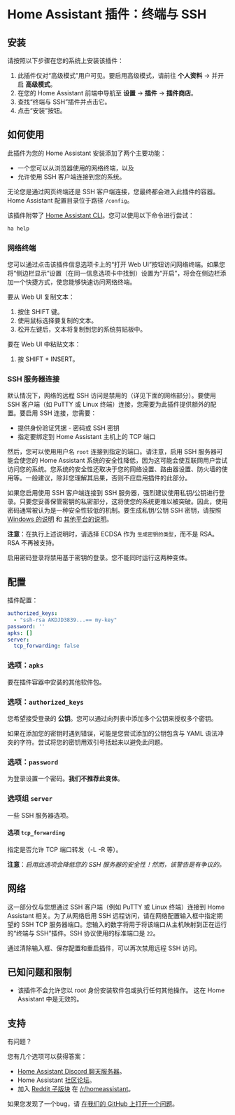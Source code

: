 # Home Assistant 插件：终端与 SSH

## 安装

请按照以下步骤在您的系统上安装该插件：

1. 此插件仅对“高级模式”用户可见。要启用高级模式，请前往 **个人资料** -> 并开启 **高级模式**。
2. 在您的 Home Assistant 前端中导航至 **设置** -> **插件** -> **插件商店**。
3. 查找“终端与 SSH”插件并点击它。
4. 点击“安装”按钮。

## 如何使用

此插件为您的 Home Assistant 安装添加了两个主要功能：

- 一个您可以从浏览器使用的网络终端，以及
- 允许使用 SSH 客户端连接到您的系统。

无论您是通过网页终端还是 SSH 客户端连接，您最终都会进入此插件的容器。Home Assistant 配置目录位于路径 `/config`。

该插件附带了 [Home Assistant CLI](https://www.home-assistant.io/common-tasks/os#home-assistant-via-the-command-line)。您可以使用以下命令进行尝试：

```bash
ha help
```

### 网络终端

您可以通过点击该插件信息选项卡上的“打开 Web UI”按钮访问网络终端。如果您将“侧边栏显示”设置（在同一信息选项卡中找到）设置为“开启”，将会在侧边栏添加一个快捷方式，使您能够快速访问网络终端。

要从 Web UI 复制文本：
1. 按住 SHIFT 键。
2. 使用鼠标选择要复制的文本。
3. 松开左键后，文本将复制到您的系统剪贴板中。

要在 Web UI 中粘贴文本：
1. 按 SHIFT + INSERT。

### SSH 服务器连接

默认情况下，网络的远程 SSH 访问是禁用的（详见下面的网络部分）。要使用 SSH 客户端（如 PuTTY 或 Linux 终端）连接，您需要为此插件提供额外的配置。要启用 SSH 连接，您需要：

- 提供身份验证凭据 - 密码或 SSH 密钥
- 指定要绑定到 Home Assistant 主机上的 TCP 端口

然后，您可以使用用户名 `root` 连接到指定的端口。请注意，启用 SSH 服务器可能会使您的 Home Assistant 系统的安全性降低，因为这可能会使互联网用户尝试访问您的系统。您系统的安全性还取决于您的网络设置、路由器设置、防火墙的使用等。一般建议，除非您理解其后果，否则不应启用插件的此部分。

如果您启用使用 SSH 客户端连接到 SSH 服务器，强烈建议使用私钥/公钥进行登录。只要您妥善保管密钥的私密部分，这将使您的系统更难以被突破。因此，使用密码通常被认为是一种安全性较低的机制。要生成私钥/公钥 SSH 密钥，请按照 [Windows 的说明][keygen-windows] 和 [其他平台的说明][keygen]。

**注意**：在执行上述说明时，请选择 ECDSA 作为 `生成密钥的类型`，而不是 RSA。RSA 不再被支持。

启用密码登录将禁用基于密钥的登录。您不能同时运行这两种变体。

## 配置

插件配置：

```yaml
authorized_keys:
  - "ssh-rsa AKDJD3839...== my-key"
password: ''
apks: []
server:
  tcp_forwarding: false
```

### 选项：`apks`

要在插件容器中安装的其他软件包。

### 选项：`authorized_keys`

您希望接受登录的 **公钥**。您可以通过向列表中添加多个公钥来授权多个密钥。

如果在添加您的密钥时遇到错误，可能是您尝试添加的公钥包含与 YAML 语法冲突的字符。尝试将您的密钥用双引号括起来以避免此问题。

### 选项：`password`

为登录设置一个密码。**我们不推荐此变体**。

### 选项组 `server`

一些 SSH 服务器选项。

#### 选项 `tcp_forwarding`

指定是否允许 TCP 端口转发（-L -R 等）。

**注意**：_启用此选项会降低您的 SSH 服务器的安全性！然而，该警告是有争议的。_

## 网络

这一部分仅与您想通过 SSH 客户端（例如 PuTTY 或 Linux 终端）连接到 Home Assistant 相关。为了从网络启用 SSH 远程访问，请在网络配置输入框中指定期望的 SSH TCP 服务器端口。您输入的数字将用于将该端口从主机映射到正在运行的“终端与 SSH”插件。SSH 协议使用的标准端口是 `22`。

通过清除输入框、保存配置和重启插件，可以再次禁用远程 SSH 访问。

## 已知问题和限制

- 该插件不会允许您以 root 身份安装软件包或执行任何其他操作。
  这在 Home Assistant 中是无效的。

## 支持

有问题？

您有几个选项可以获得答案：

- [Home Assistant Discord 聊天服务器][discord]。
- Home Assistant [社区论坛][forum]。
- 加入 [Reddit 子版块][reddit] 在 [/r/homeassistant][reddit]。

如果您发现了一个bug，请 [在我们的 GitHub 上打开一个问题][issue]。

[discord]: https://discord.gg/c5DvZ4e
[forum]: https://community.home-assistant.io
[issue]: https://github.com/home-assistant/addons/issues
[keygen-windows]: https://www.digitalocean.com/community/tutorials/how-to-create-ssh-keys-with-putty-to-connect-to-a-vps
[keygen]: https://docs.github.com/en/authentication/connecting-to-github-with-ssh/generating-a-new-ssh-key-and-adding-it-to-the-ssh-agent
[reddit]: https://reddit.com/r/homeassistant